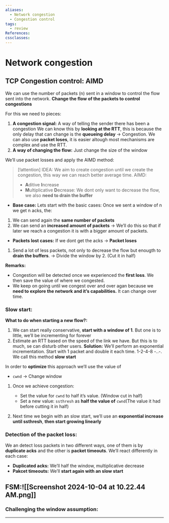 ```yaml
---
aliases:
  - Network congestion
  - Congestion control
tags:
  - review
References: 
cssclasses:
---
```

# Network congestion

## TCP Congestion control: AIMD
We can use the number of packets (n) sent in a window to control the flow sent into the network. **Change the flow of the packets to control congestions**

For this we need to pieces: 
1. **A congestion signal:** A way of telling the sender there has been a congestion
   We can know this by **looking at the RTT**, this is because the only delay that can change is the **queueing delay** → Congestion. 
   We can also use **packet loses**, it is easier altough most mechanisms are complex and use the RTT.
2. **A way of changing the flow:** Just change the size of the window

We’ll use packet losses and apply the AIMD method:

> [!attention] IDEA: 
> We aim to create congestion until we create the congestion, this way we can reach better average time. 
> AIMD: 
> + **A**ditive **I**ncrease
> + **M**ultiplicative **D**ecrease: 
> 	We dont only want to decrease the flow, we also **need to drain the buffer** 

+ **Base case:** Lets start with the basic cases: Once we sent a window of n we get n acks, the: 
1. We can send again the **same number of packets** 
2. We can send an **increased amount of packets** → We’ll do this so that if later we reach a congestion it is with a bigger amount of packets.
+ **Packets lost cases:** If we dont get the acks → **Packet loses**
1. Send a lot of less packets, not only to decrease the flow but enougth to **drain the buffers**. → Divide the window by 2. (Cut it in half)

**Remarks:**
+ Congestion will be detected once we experienced the **first loss**. We then save the value of where we congested. 
+ We keep on going until we congest over and over agan because we **need to explore the network and it’s capabilities.** It can change over time.
### Slow start: 

**What to do when starting a new flow?:** 
1. We can start really conservative, **start with a window of 1**. 
   But one is to little, we’ll be incrementing for forever
2. Estimate an RTT based on the speed of the link we have. 
   But this is to much, se can disturb other users. 
**Solution:** We’ll perform an exponential incrementation. Start with 1 packet and double it each time. 1-2-4-8 -..-. We call this method **slow start**

In order to **optimize** this approach we’ll use the value of 
+ `cwnd` → Change window

1. Once we achieve congestion: 
	+ Set the value for `cwnd` to half it’s value. (Window cut in half)
	+ Set a new value: `ssthresh` as **half the value of**  `cwnd`(The value it had before cutting it in half)
	  
2. Next time we begin with an slow start, we’ll use an **exponential increase until ssthresh**, **then start growing linearly**

### Detection of the packet loss:

We an detect loss packets in two different ways, one of them is by **duplicate acks** and the other is **packet timeouts**. We’ll react differently in each case:

+ **Duplicated acks:** We’ll half the window, multiplicative decrease
+ **Pakcet timeouts:** We’ll **start again with an slow start**


## FSM:![[Screenshot 2024-10-04 at 10.22.44 AM.png]]

### Challenging the window assumption: 

***
